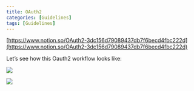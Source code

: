 ```yaml
---
title: OAuth2
categories: [Guidelines]
tags: [Guidelines]
---
```


[https://www.notion.so/OAuth2-3dc156d79089437db7f6becd4fbc222d](https://www.notion.so/OAuth2-3dc156d79089437db7f6becd4fbc222d)


Let’s see how this Oauth2 workflow looks like:


![](https://s3.us-west-2.amazonaws.com/secure.notion-static.com/3bce41e0-99e8-4ebd-9701-e2bc9cbb79a2/Untitled.png?X-Amz-Algorithm=AWS4-HMAC-SHA256&X-Amz-Content-Sha256=UNSIGNED-PAYLOAD&X-Amz-Credential=AKIAT73L2G45EIPT3X45%2F20230706%2Fus-west-2%2Fs3%2Faws4_request&X-Amz-Date=20230706T201900Z&X-Amz-Expires=3600&X-Amz-Signature=4fb241d4c0638c21ce206f3e0b2a1dd7edcbdc14d2627dcfa6858236719d5b50&X-Amz-SignedHeaders=host&x-id=GetObject)


![](https://s3.us-west-2.amazonaws.com/secure.notion-static.com/27d32b66-de43-41de-80f7-7edb81d1190f/Untitled.png?X-Amz-Algorithm=AWS4-HMAC-SHA256&X-Amz-Content-Sha256=UNSIGNED-PAYLOAD&X-Amz-Credential=AKIAT73L2G45EIPT3X45%2F20230706%2Fus-west-2%2Fs3%2Faws4_request&X-Amz-Date=20230706T201900Z&X-Amz-Expires=3600&X-Amz-Signature=d736b570c6752c804fadb5da184ff3d88cd9b12db3f5b558138baa89f658cdc4&X-Amz-SignedHeaders=host&x-id=GetObject)

